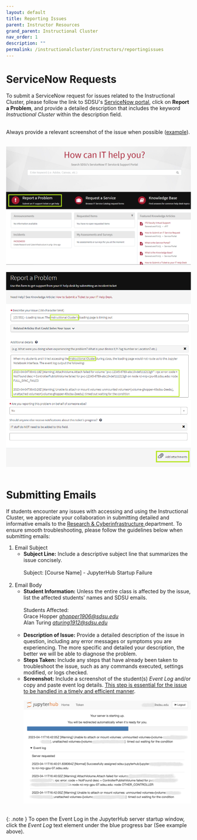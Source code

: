 ```yaml
---
layout: default
title: Reporting Issues
parent: Instructor Resources
grand_parent: Instructional Cluster
nav_order: 1
description: ""
permalink: /instructionalcluster/instructors/reportingissues
---
```


<!---
First and last name, SDSUid (i.e. aztec@sdsu.edu), and ask the student to take the screenshot and/or copy and paste the event log details
--->
# ServiceNow Requests
To submit a ServiceNow request for issues related to the Instructional Cluster, please follow the link to SDSU's <a href="https://sdsu.service-now.com/sp" target="_blank">ServiceNow portal</a>, click on **Report a Problem**, and provide a detailed description that includes the keyword *Instructional Cluster* within the description field.<br><br>

Always provide a relevant screenshot of the issue when possible ([example](#screenshot-ex)).<br><br>

![Report a Problem](/images/instructionalcluster/instructors-reportingissues2.png)<br><br>
![Description Field](/images/instructionalcluster/instructors-reportingissues3.png)
![Add Attachments](/images/instructionalcluster/instructors-reportingissues4.png)<br><br>

# Submitting Emails

If students encounter any issues with accessing and using the Instructional Cluster, we appreciate your collaboration in submitting detailed and informative emails to the [Research & Cyberinfrastructure ](mailto:itd-research.ci@sdsu.edu) department. To ensure smooth troubleshooting, please follow the guidelines below when submitting emails:

1. Email Subject
    - **Subject Line:** Include a descriptive subject line that summarizes the issue concisely.<br><br>
    Subject: [Course Name] - JupyterHub Startup Failure<br><br>
1. Email Body
    - **Student Information:** Unless the entire class is affected by the issue, list the affected students' names and SDSU emails.<br><br>
    Students Affected:                                    
    Grace Hopper *ghopper1906@sdsu.edu*<br>
    Alan Turing *aturing1912@sdsu.edu*<br><br>
    - **Description of Issue:** Provide a detailed description of the issue in question, including any error messages or symptoms you are experiencing. The more specific and detailed your description, the better we will be able to diagnose the problem.
    - **Steps Taken:** Include any steps that have already been taken to troubleshoot the issue, such as any commands executed, settings modified, or logs checked.
    - **Screenshot:** Include a screenshot of the student(s) *Event Log* and/or copy and paste event log details. <u>This step is essential for the issue to be handled in a timely and efficient manner</u>.<br><br>
    <a id="screenshot-ex"></a>
    ![Screenshot Example](/images/instructionalcluster/instructors-reportingissues1.png "Screenshot Example")<br><br>

{: .note }
To open the Event Log in the JupyterHub server startup window, click the *Event Log* text element under the blue progress bar (See example above).
